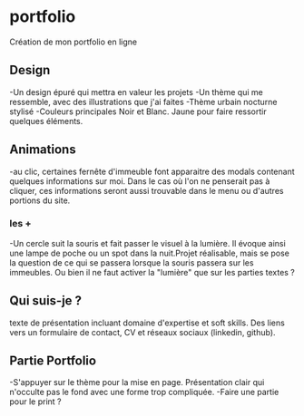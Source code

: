 # portfolio
Création de mon portfolio en ligne

## Design
-Un design épuré qui mettra en valeur les projets
-Un thème qui me ressemble, avec des illustrations que j'ai faites
-Thème urbain nocturne stylisé
-Couleurs principales Noir et Blanc. Jaune pour faire ressortir quelques éléments.

## Animations
-au clic, certaines fernête d'immeuble font apparaitre des modals contenant quelques informations sur moi.
Dans le cas où l'on ne penserait pas à cliquer, ces informations seront aussi trouvable dans le menu ou d'autres portions du site.
### les +
-Un cercle suit la souris et fait passer le visuel à la lumière. Il évoque ainsi une lampe de poche ou un spot dans la nuit.Projet réalisable, mais se pose la question de ce qui se passera lorsque la souris passera sur les immeubles. Ou bien il ne faut activer la "lumière" que sur les parties textes ? 

## Qui suis-je ?
texte de présentation incluant domaine d'expertise et soft skills. Des liens vers un formulaire de contact, CV et réseaux sociaux (linkedin, github).

## Partie Portfolio
-S'appuyer sur le thème pour la mise en page. Présentation clair qui n'occulte pas le fond avec une forme trop compliquée.
-Faire une partie pour le print ?